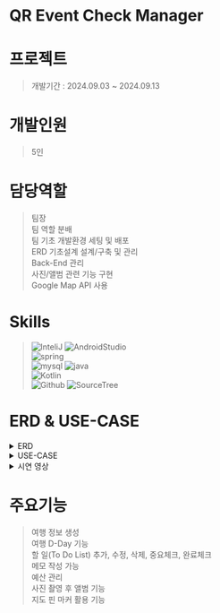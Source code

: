 # QR Event Check Manager


# 프로젝트
> 개발기간 : 2024.09.03 ~ 2024.09.13

# 개발인원
> 5인

# 담당역할
> 팀장<br>
팀 역할 분배<br>
팀 기초 개발환경 세팅 및 배포<br>
ERD 기초설계 설계/구축 및 관리<br>
Back-End 관리<br>
사진/앨범 관련 기능 구현<br>
Google Map API 사용<br>

# Skills
>![InteliJ](https://img.shields.io/badge/IntelliJ_IDEA-000000.svg?style=for-the-badge&logo=intellij-idea&logoColor=white)
![AndroidStudio](https://img.shields.io/badge/Android_Studio-3DDC84?style=for-the-badge&logo=android-studio&logoColor=white)<br>
![spring](https://img.shields.io/badge/Spring-6DB33F?style=for-the-badge&logo=spring&logoColor=white)<br>
![mysql](https://img.shields.io/badge/MySQL-00000F?style=for-the-badge&logo=mysql&logoColor=white)
![java](https://img.shields.io/badge/Java-ED8B00?style=for-the-badge&logo=openjdk&logoColor=white)<br>
![Kotlin](https://img.shields.io/badge/Kotlin-0095D5?&style=for-the-badge&logo=kotlin&logoColor=white)<br>
![Github](https://img.shields.io/badge/GitHub-100000?style=for-the-badge&logo=github&logoColor=white)
![SourceTree](https://img.shields.io/badge/Sourcetree-0052CC?style=for-the-badge&logo=Sourcetree&logoColor=white)

# ERD & USE-CASE
<details>
<summary>ERD</summary>
<img src="ERD inTravel.png" alt="ERD" />
</details>
<details>
<summary>USE-CASE</summary>
<img src="UseCase inTravel.png" alt="USE-CASE" />
</details>
<details>
<summary>시연 영상</summary>
[![Video Label]](https://onedrive.live.com/?cid=C40ED04645C3F727&id=C40ED04645C3F727%21106&parId=root&o=OneUp)
</details>

# 주요기능
> 여행 정보 생성<br>
> 여행 D-Day 기능<br>
> 할 일(To Do List) 추가, 수정, 삭제, 중요체크, 완료체크<br>
> 메모 작성 가능<br>
> 예산 관리<br>
> 사진 촬영 후 앨범 기능<br>
> 지도 핀 마커 활용 기능<br>